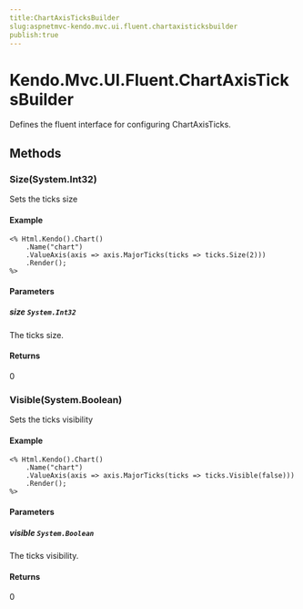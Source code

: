 ```yaml
---
title:ChartAxisTicksBuilder
slug:aspnetmvc-kendo.mvc.ui.fluent.chartaxisticksbuilder
publish:true
---
```


# Kendo.Mvc.UI.Fluent.ChartAxisTicksBuilder
Defines the fluent interface for configuring ChartAxisTicks.



## Methods

### Size(System.Int32)
Sets the ticks size

#### Example

    <% Html.Kendo().Chart()
        .Name("chart")
        .ValueAxis(axis => axis.MajorTicks(ticks => ticks.Size(2)))
        .Render();
    %>
        


#### Parameters

##### size `System.Int32`
The ticks size.



#### Returns
0


### Visible(System.Boolean)
Sets the ticks visibility

#### Example

    <% Html.Kendo().Chart()
        .Name("chart")
        .ValueAxis(axis => axis.MajorTicks(ticks => ticks.Visible(false)))
        .Render();
    %>
        


#### Parameters

##### visible `System.Boolean`
The ticks visibility.



#### Returns
0



